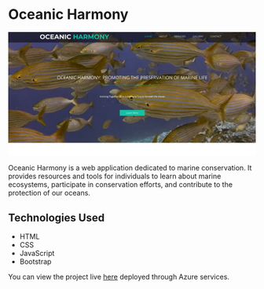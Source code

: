 # Oceanic Harmony

![Oceanic Harmony](oceanic_harmony_image.jpg)

Oceanic Harmony is a web application dedicated to marine conservation. It provides resources and tools for individuals to learn about marine ecosystems, participate in conservation efforts, and contribute to the protection of our oceans.

## Technologies Used

- HTML
- CSS
- JavaScript
- Bootstrap

You can view the project live [here](https://ambitious-forest-06d46d110.4.azurestaticapps.net/) deployed through Azure services.
